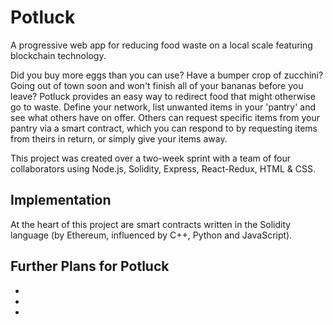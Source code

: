# Potluck

A progressive web app for reducing food waste on a local scale featuring blockchain technology.

Did you buy more eggs than you can use? Have a bumper crop of zucchini? Going out of town soon and won't finish all of your bananas before you leave? Potluck provides an easy way to redirect food that might otherwise go to waste. Define your network, list unwanted items in your 'pantry' and see what others have on offer. Others can request specific items from your pantry via a smart contract, which you can respond to by requesting items from theirs in return, or simply give your items away.

This project was created over a two-week sprint with a team of four collaborators using Node.js, Solidity, Express, React-Redux, HTML & CSS.

## Implementation

At the heart of this project are smart contracts written in the Solidity language (by Ethereum, influenced by C++, Python and JavaScript).

## Further Plans for Potluck
 *
 *
 *

